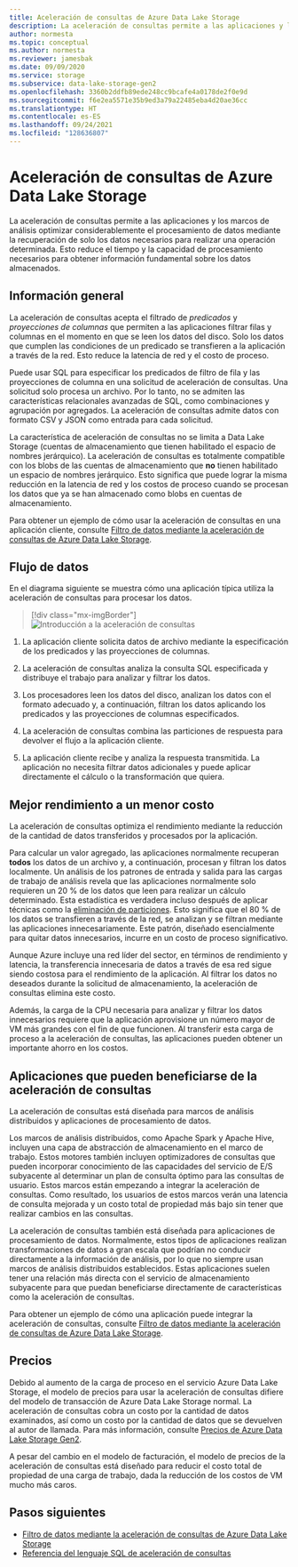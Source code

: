 ```yaml
---
title: Aceleración de consultas de Azure Data Lake Storage
description: La aceleración de consultas permite a las aplicaciones y los marcos de análisis optimizar considerablemente el procesamiento de datos mediante la recuperación únicamente de los datos necesarios para una operación de procesamiento.
author: normesta
ms.topic: conceptual
ms.author: normesta
ms.reviewer: jamesbak
ms.date: 09/09/2020
ms.service: storage
ms.subservice: data-lake-storage-gen2
ms.openlocfilehash: 3360b2ddfb89ede248cc9bcafe4a0178de2f0e9d
ms.sourcegitcommit: f6e2ea5571e35b9ed3a79a22485eba4d20ae36cc
ms.translationtype: HT
ms.contentlocale: es-ES
ms.lasthandoff: 09/24/2021
ms.locfileid: "128636807"
---
```

# <a name="azure-data-lake-storage-query-acceleration"></a>Aceleración de consultas de Azure Data Lake Storage

La aceleración de consultas permite a las aplicaciones y los marcos de análisis optimizar considerablemente el procesamiento de datos mediante la recuperación de solo los datos necesarios para realizar una operación determinada. Esto reduce el tiempo y la capacidad de procesamiento necesarios para obtener información fundamental sobre los datos almacenados.

## <a name="overview"></a>Información general

La aceleración de consultas acepta el filtrado de *predicados* y *proyecciones de columnas* que permiten a las aplicaciones filtrar filas y columnas en el momento en que se leen los datos del disco. Solo los datos que cumplen las condiciones de un predicado se transfieren a la aplicación a través de la red. Esto reduce la latencia de red y el costo de proceso.

Puede usar SQL para especificar los predicados de filtro de fila y las proyecciones de columna en una solicitud de aceleración de consultas. Una solicitud solo procesa un archivo. Por lo tanto, no se admiten las características relacionales avanzadas de SQL, como combinaciones y agrupación por agregados. La aceleración de consultas admite datos con formato CSV y JSON como entrada para cada solicitud.

La característica de aceleración de consultas no se limita a Data Lake Storage (cuentas de almacenamiento que tienen habilitado el espacio de nombres jerárquico). La aceleración de consultas es totalmente compatible con los blobs de las cuentas de almacenamiento que **no** tienen habilitado un espacio de nombres jerárquico. Esto significa que puede lograr la misma reducción en la latencia de red y los costos de proceso cuando se procesan los datos que ya se han almacenado como blobs en cuentas de almacenamiento.

Para obtener un ejemplo de cómo usar la aceleración de consultas en una aplicación cliente, consulte [Filtro de datos mediante la aceleración de consultas de Azure Data Lake Storage](data-lake-storage-query-acceleration-how-to.md).

## <a name="data-flow"></a>Flujo de datos

En el diagrama siguiente se muestra cómo una aplicación típica utiliza la aceleración de consultas para procesar los datos.

> [!div class="mx-imgBorder"]
> ![Introducción a la aceleración de consultas](./media/data-lake-storage-query-acceleration/query-acceleration.png)

1. La aplicación cliente solicita datos de archivo mediante la especificación de los predicados y las proyecciones de columnas.

2. La aceleración de consultas analiza la consulta SQL especificada y distribuye el trabajo para analizar y filtrar los datos.

3. Los procesadores leen los datos del disco, analizan los datos con el formato adecuado y, a continuación, filtran los datos aplicando los predicados y las proyecciones de columnas especificados.

4. La aceleración de consultas combina las particiones de respuesta para devolver el flujo a la aplicación cliente.

5. La aplicación cliente recibe y analiza la respuesta transmitida. La aplicación no necesita filtrar datos adicionales y puede aplicar directamente el cálculo o la transformación que quiera.

## <a name="better-performance-at-a-lower-cost"></a>Mejor rendimiento a un menor costo

La aceleración de consultas optimiza el rendimiento mediante la reducción de la cantidad de datos transferidos y procesados por la aplicación.

Para calcular un valor agregado, las aplicaciones normalmente recuperan **todos** los datos de un archivo y, a continuación, procesan y filtran los datos localmente. Un análisis de los patrones de entrada y salida para las cargas de trabajo de análisis revela que las aplicaciones normalmente solo requieren un 20 % de los datos que leen para realizar un cálculo determinado. Esta estadística es verdadera incluso después de aplicar técnicas como la [eliminación de particiones](../../hdinsight/hdinsight-hadoop-optimize-hive-query.md#hive-partitioning). Esto significa que el 80 % de los datos se transfieren a través de la red, se analizan y se filtran mediante las aplicaciones innecesariamente. Este patrón, diseñado esencialmente para quitar datos innecesarios, incurre en un costo de proceso significativo.

Aunque Azure incluye una red líder del sector, en términos de rendimiento y latencia, la transferencia innecesaria de datos a través de esa red sigue siendo costosa para el rendimiento de la aplicación. Al filtrar los datos no deseados durante la solicitud de almacenamiento, la aceleración de consultas elimina este costo.

Además, la carga de la CPU necesaria para analizar y filtrar los datos innecesarios requiere que la aplicación aprovisione un número mayor de VM más grandes con el fin de que funcionen. Al transferir esta carga de proceso a la aceleración de consultas, las aplicaciones pueden obtener un importante ahorro en los costos.

## <a name="applications-that-can-benefit-from-query-acceleration"></a>Aplicaciones que pueden beneficiarse de la aceleración de consultas

La aceleración de consultas está diseñada para marcos de análisis distribuidos y aplicaciones de procesamiento de datos.

Los marcos de análisis distribuidos, como Apache Spark y Apache Hive, incluyen una capa de abstracción de almacenamiento en el marco de trabajo. Estos motores también incluyen optimizadores de consultas que pueden incorporar conocimiento de las capacidades del servicio de E/S subyacente al determinar un plan de consulta óptimo para las consultas de usuario. Estos marcos están empezando a integrar la aceleración de consultas. Como resultado, los usuarios de estos marcos verán una latencia de consulta mejorada y un costo total de propiedad más bajo sin tener que realizar cambios en las consultas.

La aceleración de consultas también está diseñada para aplicaciones de procesamiento de datos. Normalmente, estos tipos de aplicaciones realizan transformaciones de datos a gran escala que podrían no conducir directamente a la información de análisis, por lo que no siempre usan marcos de análisis distribuidos establecidos. Estas aplicaciones suelen tener una relación más directa con el servicio de almacenamiento subyacente para que puedan beneficiarse directamente de características como la aceleración de consultas.

Para obtener un ejemplo de cómo una aplicación puede integrar la aceleración de consultas, consulte [Filtro de datos mediante la aceleración de consultas de Azure Data Lake Storage](data-lake-storage-query-acceleration-how-to.md).

## <a name="pricing"></a>Precios

Debido al aumento de la carga de proceso en el servicio Azure Data Lake Storage, el modelo de precios para usar la aceleración de consultas difiere del modelo de transacción de Azure Data Lake Storage normal. La aceleración de consultas cobra un costo por la cantidad de datos examinados, así como un costo por la cantidad de datos que se devuelven al autor de llamada. Para más información, consulte [Precios de Azure Data Lake Storage Gen2](https://azure.microsoft.com/pricing/details/storage/data-lake/).

A pesar del cambio en el modelo de facturación, el modelo de precios de la aceleración de consultas está diseñado para reducir el costo total de propiedad de una carga de trabajo, dada la reducción de los costos de VM mucho más caros.

## <a name="next-steps"></a>Pasos siguientes

- [Filtro de datos mediante la aceleración de consultas de Azure Data Lake Storage](data-lake-storage-query-acceleration-how-to.md)
- [Referencia del lenguaje SQL de aceleración de consultas](query-acceleration-sql-reference.md)
